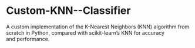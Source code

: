# Custom-KNN--Classifier
A custom implementation of the K-Nearest Neighbors (KNN) algorithm from scratch in Python, compared with scikit-learn’s KNN for accuracy and performance.
